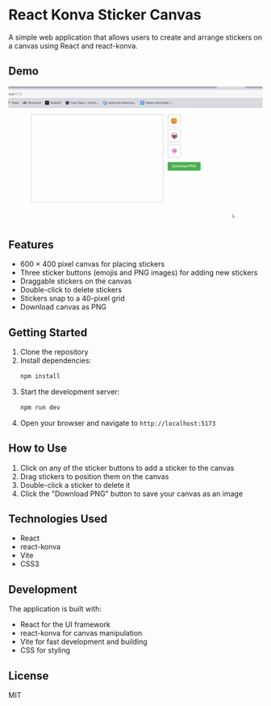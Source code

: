 # React Konva Sticker Canvas

A simple web application that allows users to create and arrange stickers on a canvas using React and react-konva.

## Demo

![Demo](Demo.gif)

## Features

- 600 × 400 pixel canvas for placing stickers
- Three sticker buttons (emojis and PNG images) for adding new stickers
- Draggable stickers on the canvas
- Double-click to delete stickers
- Stickers snap to a 40-pixel grid
- Download canvas as PNG

## Getting Started

1. Clone the repository
2. Install dependencies:
   ```bash
   npm install
   ```
3. Start the development server:
   ```bash
   npm run dev
   ```
4. Open your browser and navigate to `http://localhost:5173`

## How to Use

1. Click on any of the sticker buttons to add a sticker to the canvas
2. Drag stickers to position them on the canvas
3. Double-click a sticker to delete it
4. Click the "Download PNG" button to save your canvas as an image

## Technologies Used

- React
- react-konva
- Vite
- CSS3

## Development

The application is built with:
- React for the UI framework
- react-konva for canvas manipulation
- Vite for fast development and building
- CSS for styling

## License

MIT
